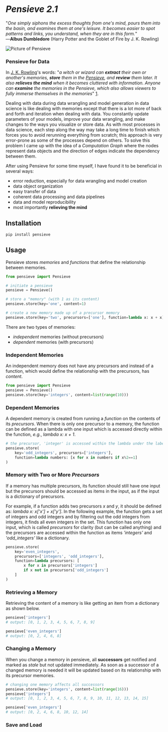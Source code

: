 # *Pensieve 2.1*

"*One simply siphons the excess thoughts from one's mind, pours them into the basin, and examines them at one's leisure. It becomes easier to spot patterns and links, you understand, when they are in this form.*"</br>
&mdash;**Albus Dumbledore** (Harry Potter and the Goblet of Fire by J. K. Rowling)

![Picture of Pensieve](https://raw.githubusercontent.com/idin/pensieve/master/pictures/pensieve_600.jpg)

### Pensieve for Data

In [J. K. Rowling](https://en.wikipedia.org/wiki/J._K._Rowling)'s words: 
"*a witch or wizard can **extract** their own or another's memories, **store** them in the [Pensieve](https://en.wikipedia.org/wiki/Magical_objects_in_Harry_Potter#Pensieve), 
and **review** them later. It also **relieves the mind** when it becomes cluttered with information. 
Anyone can **examine** the memories in the Pensieve, which also allows viewers to fully immerse 
themselves in the memories*" [1](https://en.wikipedia.org/wiki/Magical_objects_in_Harry_Potter#Pensieve). 

Dealing with data during data wrangling and model generation in data science is like dealing with memories 
except that there is a lot more of back and forth and iteration when dealing with data. 
You constantly update parameters of your models, improve your data wrangling, 
and make changes to the ways you visualize or store data. 
As with most processes in data science, each step along the way may take a long time to finish
which forces you to avoid rerunning everything from scratch; this approach is very error-prone as some 
of the processes depend on others. To solve this problem I came up with the idea of a *Computation Graph* 
where the nodes represent data objects and the direction of edges indicate the dependency between them. 

After using Pensieve for some time myself, I have found it to be beneficial in several ways:
* error reduction, especially for data wrangling and model creation
* data object organization
* easy transfer of data
* coherent data processing and data pipelines
* data and model reproducibility
* most importantly **relieving the mind**


## Installation
```bash
pip install pensieve
```

## Usage
Pensieve stores *memories* and *functions* that define the relationship between memories.

```python
from pensieve import Pensieve

# initiate a pensieve
pensieve = Pensieve()

# store a "memory" (with 1 as its content) 
pensieve.store(key='one', content=1)

# create a new memory made up of a precursor memory
pensieve.store(key='two', precursors=['one'], function=lambda x: x + x)
```

There are two types of memories:
- *independent* memories (without precursors)
- *dependent* memories (with precursors)

### Independent Memories
An independent memory does not have any precursors and instead of a function, 
which would define the relationship with the precursors, has *content*.

```python
from pensieve import Pensieve
pensieve = Pensieve()
pensieve.store(key='integers', content=list(range(10)))
```

### Dependent Memories
A dependent memory is created from running a *function* on the contents of 
its *precursors*. When there is only one precursor to a memory, the function can be
defined as a lambda with one input which is accessed directly within the function, 
*e.g.*, *lambda x: x + 1*.

```python
# the precursor, 'integer' is accessed within the lambda under the label: numbers
pensieve.store(
    key='odd_integers', precursors=['integers'],
    function=lambda numbers: [x for x in numbers if x%2==1]
)
```

### Memory with Two or More *Precursors*
If a memory has multiple precursors, its function should still have one input but 
the precursors should be accessed as items in the input, as if the input is a dictionary
of precursors.

For example, if a function adds two precursors *x* and *y*, it should be defined as:
*lambda x: x['x'] + x['y']*. In the following example, the function gets a set of integers and 
odd integers and by filtering out the odd integers from integers, it finds all even integers
in the set. This function has only one input, which is called *precursors* for clarity 
(but can be called anything) and the precursors are accessed within the function as 
items *'integers'* and *'odd_integers'* like a dictionary.

```python
pensieve.store(
    key='even_integers', 
    precursors=['integers', 'odd_integers'],
    function=lambda precursors: [
        x for x in precursors['integers'] 
        if x not in precursors['odd_integers']
    ]
)
```


### Retrieving a Memory
Retrieving the content of a memory is like getting an item from a dictionary as shown below.

```python
pensieve['integers']
# output: [0, 1, 2, 3, 4, 5, 6, 7, 8, 9]

pensieve['even_integers']
# output: [0, 2, 4, 6, 8]

```


### Changing a Memory
When you change a memory in pensieve, all **successors** get notified and marked as *stale* but not updated immediately.
As soon as a successor of a changed memory is needed it will be updated based on its relationship with its 
precursor memories.

```python
# changing one memory affects all successors
pensieve.store(key='integers', content=list(range(16)))
pensieve['integers']
# output: [0, 1, 2, 3, 4, 5, 6, 7, 8, 9, 10, 11, 12, 13, 14, 15]

pensieve['even_integers']
# output: [0, 2, 4, 6, 8, 10, 12, 14]
```

### Save and Load

